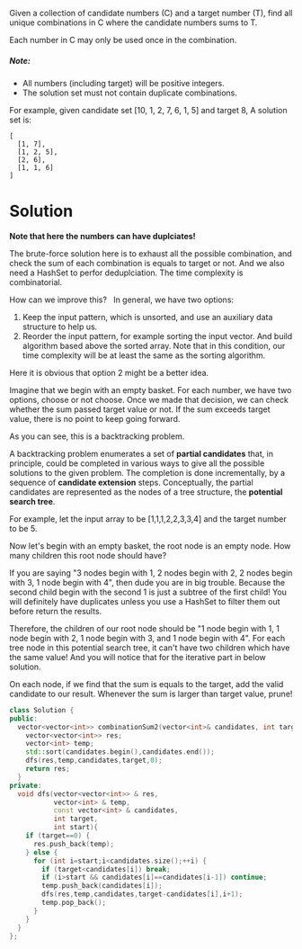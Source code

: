 Given a collection of candidate numbers (C) and a target number (T), find all unique combinations in C where the candidate numbers sums to T.

Each number in C may only be used once in the combination.

##### Note:
  
* All numbers (including target) will be positive integers.
* The solution set must not contain duplicate combinations.

For example, given candidate set [10, 1, 2, 7, 6, 1, 5] and target 8, 
A solution set is: 

```
[
  [1, 7],
  [1, 2, 5],
  [2, 6],
  [1, 1, 6]
]
```

# Solution

__Note that here the numbers can have duplciates!__

The brute-force solution here is to exhaust all the possible combination, and check the sum of each combination is equals to target or not. And we also need a HashSet to perfor deduplciation. The time complexity is combinatorial.
  
How can we improve this?
  
In general, we have two options:

1. Keep the input pattern, which is unsorted, and use an auxiliary data structure to help us.   
2. Reorder the input pattern, for example sorting the input vector. And build algorithm based above the sorted array. Note that in this condition, our time complexity will be at least the same as the sorting algorithm.  
  
Here it is obvious that option 2 might be a better idea.
  
Imagine that we begin with an empty basket. For each number, we have two options, choose or not choose. Once we made that decision, we can check whether the sum passed target value or not. If the sum exceeds target value, there is no point to keep going forward.
  
As you can see, this is a backtracking problem.
  
A backtracking problem enumerates a set of __partial candidates__ that, in principle, could be completed in various ways to give all the possible solutions to the given problem.  The completion is done incrementally, by a sequence of __candidate extension__ steps. Conceptually, the partial candidates are represented as the nodes of a tree structure, the __potential search tree__.
  
For example, let the input array to be [1,1,1,2,2,3,3,4] and the target number to be 5.
  
Now let's begin with an empty basket, the root node is an empty node. How many children this root node should have?
  
If you are saying "3 nodes begin with 1, 2 nodes begin with 2, 2 nodes begin with 3, 1 node begin with 4", then dude you are in big trouble.   Because the second child begin with the second 1 is just a subtree of the first child! You will definitely have duplicates unless you use a HashSet to filter them out before return the results.
  
Therefore, the children of our root node should be "1 node begin with 1, 1 node begin with 2, 1 node begin with 3, and 1 node begin with 4".  For each tree node in this potential search tree, it can't have two children which have the same value! And you will notice that for the iterative part in below solution.

On each node, if we find that the sum is equals to the target, add the valid candidate to our result. Whenever the sum is larger than target value, prune!  

```cpp
class Solution {
public:
  vector<vector<int>> combinationSum2(vector<int>& candidates, int target) {
    vector<vector<int>> res;
    vector<int> temp;
    std::sort(candidates.begin(),candidates.end());
    dfs(res,temp,candidates,target,0);
    return res;
  }
private:
  void dfs(vector<vector<int>> & res,
           vector<int> & temp,
           const vector<int> & candidates,
           int target,
           int start){
    if (target==0) {
      res.push_back(temp);
    } else {
      for (int i=start;i<candidates.size();++i) {
        if (target<candidates[i]) break;
        if (i>start && candidates[i]==candidates[i-1]) continue;
        temp.push_back(candidates[i]);
        dfs(res,temp,candidates,target-candidates[i],i+1);
        temp.pop_back();
      }
    }
  }
};
```

